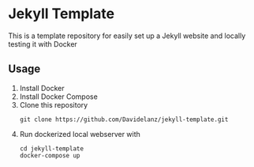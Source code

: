 # Jekyll Template

This is a template repository for easily set up a Jekyll website and locally testing it with Docker

## Usage

1. Install Docker
2. Install Docker Compose
3. Clone this repository
   ```
   git clone https://github.com/Davidelanz/jekyll-template.git
   ```
4. Run dockerized local webserver with 
   ```
   cd jekyll-template
   docker-compose up
   ``` 
